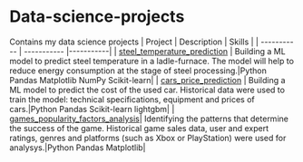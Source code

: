 # Data-science-projects
Contains my data science projects
| Project | Description | Skills |
| ----------- | ----------- |-----------|
| [steel_temperature_prediction](https://github.com/annareshetnik/Data-science-projects/blob/main/steel_temperature_prediction.ipynb) | Building a ML model to predict steel temperature in a ladle-furnace. The model will help to reduce energy consumption at the stage of steel processing.|Python Pandas Matplotlib NumPy Scikit-learn|
| [cars_price_prediction](https://github.com/annareshetnik/Data-science-projects/blob/main/cars_price_prediction.ipynb) | Building a ML model to predict the cost of the used car. Historical data were used to train the model: technical specifications, equipment and prices of cars.|Python Pandas Scikit-learn lightgbm|
| [games_popularity_factors_analysis](https://github.com/annareshetnik/Data-science-projects/blob/main/games_popularity_factors_analysis.ipynb)| Identifying the patterns that determine the success of the game. Historical game sales data, user and expert ratings, genres and platforms (such as Xbox or PlayStation) were used for analysys.|Python Pandas Matplotlib|
